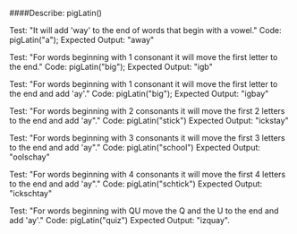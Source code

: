 ####Describe: pigLatin()

Test: "It will add 'way' to the end of words that begin with a vowel."
Code: pigLatin("a");
Expected Output: "away"

Test: "For words beginning with 1 consonant it will move the first letter to the end."
Code: pigLatin("big");
Expected Output: "igb"

Test: "For words beginning with 1 consonant it will move the first letter to the end and add 'ay'."
Code: pigLatin("big");
Expected Output: "igbay"

Test: "For words beginning with 2 consonants it will move the first 2 letters to the end and add 'ay"."
Code: pigLatin("stick")
Expected Output: "ickstay"

Test: "For words beginning with 3 consonants it will move the first 3 letters to the end and add 'ay"."
Code: pigLatin("school")
Expected Output: "oolschay"

Test: "For words beginning with 4 consonants it will move the first 4 letters to the end and add 'ay"."
Code: pigLatin("schtick")
Expected Output: "ickschtay"

Test: "For words beginning with QU move the Q and the U to the end and add 'ay'."
Code: pigLatin("quiz")
Expected Output: "izquay".